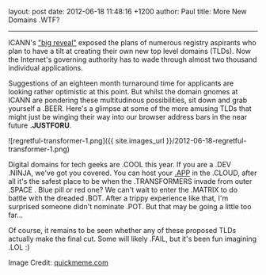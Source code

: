 layout: post
date: 2012-06-18 11:48:16 +1200
author: Paul
title: More New Domains .WTF?


----

ICANN's ["big reveal"](https://iwantmyname.com/blog/2012/06/new-top-level-domain-list.html) exposed the plans of numerous registry aspirants who plan to have a tilt at creating their own new top level domains (TLDs). Now the Internet's governing authority has to wade through almost two thousand individual applications.

Suggestions of an eighteen month turnaround time for applicants are looking rather optimistic at this point. But whilst the domain gnomes at ICANN are pondering these multitudinous possibilities, sit down and grab yourself a .BEER. Here's a glimpse at some of the more amusing TLDs that might just be winging their way into our browser address bars in the near future **.JUSTFORU**.

![regretful-transformer-1.png]({{ site.images_url }}/2012-06-18-regretful-transformer-1.png)

Digital domains for tech geeks are .COOL this year. If you are a .DEV .NINJA, we've got you covered. You can host your [.APP](https://iwantmyname.com/blog/2012/06/app-domain-names-will-create-new-naming-opportunities-for-developers.html) in the .CLOUD, after all it's the safest place to be when the .TRANSFORMERS invade from outer .SPACE . Blue pill or red one? We can't wait to enter the .MATRIX to do battle with the dreaded .BOT. After a trippy experience like that, I'm surprised someone didn't nominate .POT. But that may be going a little too far...

Of course, it remains to be seen whether any of these proposed TLDs actually make the final cut. Some will likely .FAIL, but it's been fun imagining .LOL :)
 
Image Credit: [quickmeme.com](http://www.quickmeme.com/meme/35id6e/)
